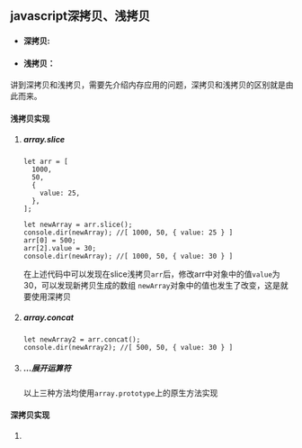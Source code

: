 ## javascript深拷贝、浅拷贝

- #### 深拷贝:	

- #### 浅拷贝：

讲到深拷贝和浅拷贝，需要先介绍内存应用的问题，深拷贝和浅拷贝的区别就是由此而来。

#### 浅拷贝实现

1. ##### array.slice

      ```
      let arr = [
        1000,
        50,
        {
          value: 25,
        },
      ];
      
      let newArray = arr.slice();
      console.dir(newArray); //[ 1000, 50, { value: 25 } ]
      arr[0] = 500;
      arr[2].value = 30;
      console.dir(newArray); //[ 1000, 50, { value: 30 } ]
      ```

   在上述代码中可以发现在slice浅拷贝`arr`后，修改arr中对象中的值`value`为30，可以发现新拷贝生成的数组   `newArray`对象中的值也发生了改变，这是就要使用深拷贝

2. ##### array.concat

   ```
   let newArray2 = arr.concat();
   console.dir(newArray2); //[ 500, 50, { value: 30 } ]
   ```

3. ##### ...展开运算符

   

   以上三种方法均使用`array.prototype`上的原生方法实现

   

#### 深拷贝实现

1. 